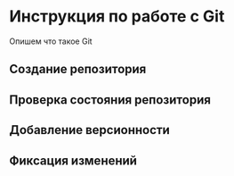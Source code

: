 # Инструкция по работе с Git

Опишем что такое Git

## Создание репозитория 

## Проверка состояния репозитория

## Добавление версионности

## Фиксация изменений
